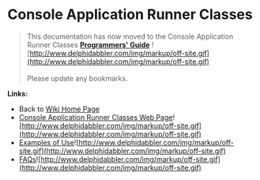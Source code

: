 <a href='Hidden comment: 
$Rev$
$Date$
'></a>

# Console Application Runner Classes #

> This documentation has now moved to the Console Application Runner Classes **[Programmers' Guide](http://wiki.delphidabbler.com/index.php/Docs/ConsoleAppAPI)** ![http://www.delphidabbler.com/img/markup/off-site.gif](http://www.delphidabbler.com/img/markup/off-site.gif)<br><br>Please update any bookmarks.

**Links:**

  * Back to [Wiki Home Page](Welcome.md)
  * [Console Application Runner Classes Web Page](http://www.delphidabbler.com/software/consoleapp)![http://www.delphidabbler.com/img/markup/off-site.gif](http://www.delphidabbler.com/img/markup/off-site.gif)
  * [Examples of Use](http://wiki.delphidabbler.com/index.php/Docs/ConsoleAppExamples)![http://www.delphidabbler.com/img/markup/off-site.gif](http://www.delphidabbler.com/img/markup/off-site.gif)
  * [FAQs](http://wiki.delphidabbler.com/index.php/FAQs/ConsoleAppClasses)![http://www.delphidabbler.com/img/markup/off-site.gif](http://www.delphidabbler.com/img/markup/off-site.gif)